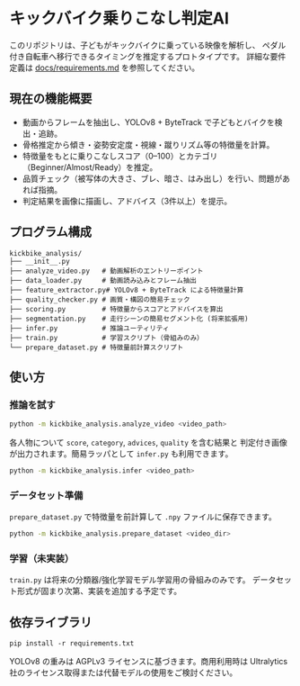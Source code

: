 # キックバイク乗りこなし判定AI

このリポジトリは、子どもがキックバイクに乗っている映像を解析し、
ペダル付き自転車へ移行できるタイミングを推定するプロトタイプです。
詳細な要件定義は [docs/requirements.md](docs/requirements.md) を参照してください。

## 現在の機能概要

- 動画からフレームを抽出し、YOLOv8 + ByteTrack で子どもとバイクを検出・追跡。
- 骨格推定から傾き・姿勢安定度・視線・蹴りリズム等の特徴量を計算。
- 特徴量をもとに乗りこなしスコア（0–100）とカテゴリ（Beginner/Almost/Ready）を推定。
- 品質チェック（被写体の大きさ、ブレ、暗さ、はみ出し）を行い、問題があれば指摘。
- 判定結果を画像に描画し、アドバイス（3件以上）を提示。

## プログラム構成

```
kickbike_analysis/
├── __init__.py
├── analyze_video.py   # 動画解析のエントリーポイント
├── data_loader.py     # 動画読み込みとフレーム抽出
├── feature_extractor.py# YOLOv8 + ByteTrack による特徴量計算
├── quality_checker.py # 画質・構図の簡易チェック
├── scoring.py         # 特徴量からスコアとアドバイスを算出
├── segmentation.py    # 走行シーンの簡易セグメント化 (将来拡張用)
├── infer.py           # 推論ユーティリティ
├── train.py           # 学習スクリプト（骨組みのみ）
└── prepare_dataset.py # 特徴量前計算スクリプト
```

## 使い方

### 推論を試す

```bash
python -m kickbike_analysis.analyze_video <video_path>
```

各人物について `score`, `category`, `advices`, `quality` を含む結果と
判定付き画像が出力されます。簡易ラッパとして `infer.py` も利用できます。

```bash
python -m kickbike_analysis.infer <video_path>
```

### データセット準備

`prepare_dataset.py` で特徴量を前計算して ``.npy`` ファイルに保存できます。

```bash
python -m kickbike_analysis.prepare_dataset <video_dir>
```

### 学習（未実装）

`train.py` は将来の分類器/強化学習モデル学習用の骨組みのみです。
データセット形式が固まり次第、実装を追加する予定です。

## 依存ライブラリ

```
pip install -r requirements.txt
```

YOLOv8 の重みは AGPLv3 ライセンスに基づきます。商用利用時は
Ultralytics 社のライセンス取得または代替モデルの使用をご検討ください。
